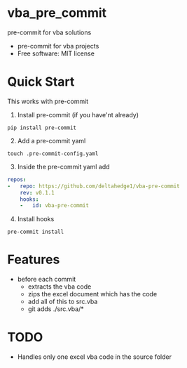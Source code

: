 # vba_pre_commit

pre-commit for vba solutions
-   pre-commit for vba projects
-   Free software: MIT license

# Quick Start
This works with pre-commit

1. Install pre-commit (if you have'nt already)
```
pip install pre-commit
```

2. Add a pre-commit yaml
```
touch .pre-commit-config.yaml
```

3. Inside the pre-commit yaml add
```yaml
repos:
-   repo: https://github.com/deltahedge1/vba-pre-commit
    rev: v0.1.1
    hooks:
    -   id: vba-pre-commit
```
4. Install hooks
```
pre-commit install
```

# Features

-   before each commit
    - extracts the vba code
    - zips the excel document which has the code
    - add all of this to src.vba
    - git adds ./src.vba/*

# TODO
- Handles only one excel vba code in the source folder